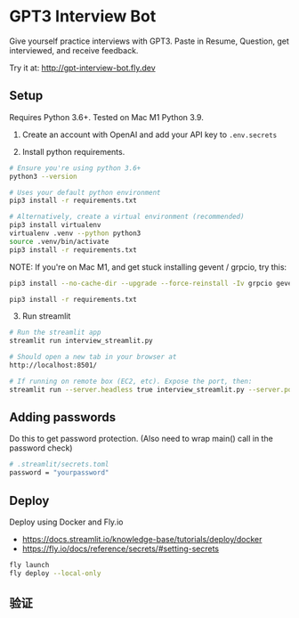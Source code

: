 # GPT3 Interview Bot

Give yourself practice interviews with GPT3. Paste in Resume, Question, get interviewed, and receive feedback.

Try it at: http://gpt-interview-bot.fly.dev


## Setup

Requires Python 3.6+. Tested on Mac M1 Python 3.9.

1. Create an account with OpenAI and add your API key to `.env.secrets`

2. Install python requirements.

```bash
# Ensure you're using python 3.6+
python3 --version

# Uses your default python environment
pip3 install -r requirements.txt

# Alternatively, create a virtual environment (recommended)
pip3 install virtualenv
virtualenv .venv --python python3
source .venv/bin/activate
pip3 install -r requirements.txt
```

NOTE: If you're on Mac M1, and get stuck installing gevent / grpcio, try this:

```bash
pip3 install --no-cache-dir --upgrade --force-reinstall -Iv grpcio gevent

pip3 install -r requirements.txt
```

3. Run streamlit

```bash
# Run the streamlit app
streamlit run interview_streamlit.py

# Should open a new tab in your browser at
http://localhost:8501/

# If running on remote box (EC2, etc). Expose the port, then:
streamlit run --server.headless true interview_streamlit.py --server.port 8502
```

## Adding passwords

Do this to get password protection. (Also need to wrap main() call in the password check)

```bash
# .streamlit/secrets.toml
password = "yourpassword"
```

## Deploy

Deploy using Docker and Fly.io
- https://docs.streamlit.io/knowledge-base/tutorials/deploy/docker
- https://fly.io/docs/reference/secrets/#setting-secrets

```bash
fly launch
fly deploy --local-only
```
## 验证